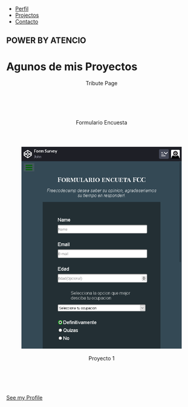 <!DOCTYPE html>
<html>
  <head>
<script src="https://cdn.freecodecamp.org/testable-projects-fcc/v1/bundle.js"></script>
    <title>Form Survey</title>
    <link rel="stylesheet" href="style.css" type="text/css">
  </head>
  <body>

<nav id="navbar">
  <ul>
    <li><a class="navlink" href="#">Perfil</a></li>
    <li><a class="navlink" href="#projects">Projectos</a></li>
    <li><a class="navlink" href="#">Contacto</a></li>
  </ul>
</nav>

<section id="welcome-section">
  <h1>POWER BY ATENCIO</h1>
</section>

<div id="title">
  <h1>Agunos de mis Proyectos</h1>
</div>

<section id="projects">
  <article class="project-grid project-tile">
    <header class="project-title">Tribute Page</header>
    <figure class="project-img">
      <a href="#"><img src="https://cdn.freecodecamp.org/testable-projects-fcc/images/tribute.jpg" alt=""></a>
    </figure>
  </article>

  <article class="project-grid project-tile">
  <header class="project-title">Formulario Encuesta</header>
    <figure class="project-img">
      <a href="#"><img src="../screenshoot-form-survey.png" alt=""></a>
    </figure>
  </article>

  <article class="project-grid project-tile">
  <header class=" project-title">Proyecto 1</header>
    <figure class="project-img">
      <a href="#"><img src="https://cdn.freecodecamp.org/testable-projects-fcc/images/tribute.jpg" alt=""></a>
    </figure>
  </article>
</section>

<div id="btn-profile">
  <a id="profile-link" href="#profile-freecodecamp" target="_blank">See my Profile</a>
</div>

<footer id="footer">

</footer>
    </body>
    </html>
